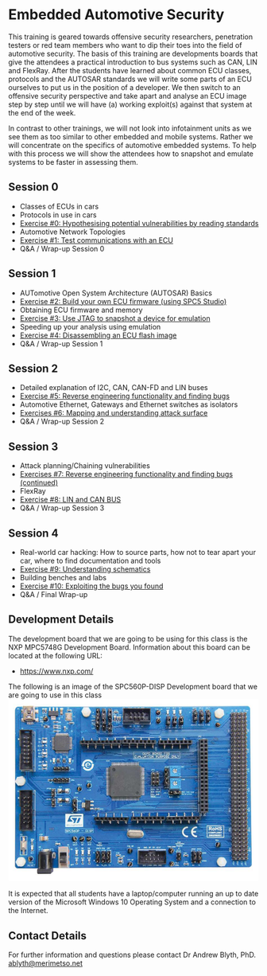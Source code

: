 # Embedded Automotive Security

This training is geared towards offensive security researchers, penetration testers or red team members who want to dip their toes into the field of automotive security. The basis of this training are developments boards that give the attendees a practical introduction to bus systems such as CAN, LIN and FlexRay. After the students have learned about common ECU classes, protocols and the AUTOSAR standards we will write some parts of an ECU ourselves to put us in the position of a developer. We then switch to an offensive security perspective and take apart and analyse an ECU image step by step until we will have (a) working exploit(s) against that system at the end of the week.

In contrast to other trainings, we will not look into infotainment units as we see them as too similar to other embedded and mobile systems. Rather we will concentrate on the specifics of automotive embedded systems. To help with this process we will show the attendees how to snapshot and emulate systems to be faster in assessing them.

## Session 0

* Classes of ECUs in cars
* Protocols in use in cars
* [Exercise #0: Hypothesising potential vulnerabilities by reading standards](https://github.com/Merimetso-Code/EmbeddedAutomotiveSecurity/blob/main/Exercise0.md)
* Automotive Network Topologies
* [Exercise #1: Test communications with an ECU](https://github.com/Merimetso-Code/EmbeddedAutomotiveSecurity/blob/main/Exercise1.md)
* Q&A / Wrap-up Session 0

## Session 1
* AUTomotive Open System Architecture (AUTOSAR) Basics
* [Exercise #2: Build your own ECU firmware (using SPC5 Studio)](https://github.com/Merimetso-Code/EmbeddedAutomotiveSecurity/blob/main/Exercise2.md)
* Obtaining ECU firmware and memory
* [Exercise #3: Use JTAG to snapshot a device for emulation](https://github.com/Merimetso-Code/EmbeddedAutomotiveSecurity/blob/main/Exercise3.md)
* Speeding up your analysis using emulation
* [Exercise #4: Disassembling an ECU flash image](https://github.com/Merimetso-Code/EmbeddedAutomotiveSecurity/blob/main/Exercise4.md)
* Q&A / Wrap-up Session 1

## Session 2

* Detailed explanation of I2C, CAN, CAN-FD and LIN buses
* [Exercise #5: Reverse engineering functionality and finding bugs](https://github.com/Merimetso-Code/EmbeddedAutomotiveSecurity/blob/main/Exercise5.md)
* Automotive Ethernet, Gateways and Ethernet switches as isolators
* [Exercises #6: Mapping and understanding attack surface](https://github.com/Merimetso-Code/EmbeddedAutomotiveSecurity/blob/main/Exercise6.md)
* Q&A / Wrap-up Session 2

## Session 3

* Attack planning/Chaining vulnerabilities
* [Exercises #7: Reverse engineering functionality and finding bugs (continued)](https://github.com/Merimetso-Code/EmbeddedAutomotiveSecurity/blob/main/Exercise7.md)
* FlexRay
* [Exercise #8: LIN and CAN BUS](https://github.com/Merimetso-Code/EmbeddedAutomotiveSecurity/blob/main/Exercise8.md)
* Q&A / Wrap-up Session 3

## Session 4
* Real-world car hacking: How to source parts, how not to tear apart your car, where to find documentation and tools
* [Exercise #9: Understanding schematics](https://github.com/Merimetso-Code/EmbeddedAutomotiveSecurity/blob/main/Exercise9.md)
* Building benches and labs
* [Exercise #10: Exploiting the bugs you found](https://github.com/Merimetso-Code/EmbeddedAutomotiveSecurity/blob/main/Exercise10.md)
* Q&A / Final Wrap-up

## Development Details

The development board that we are going to be using for this class is the NXP MPC5748G Development Board. Information about this board can be located at the following URL:

* https://www.nxp.com/

The following is an image of the SPC560P-DISP Development board that we are going to use in this class
![SPC560P](2520506-40.jpg)

It is expected that all students have a laptop/computer running an up to date version of the Microsoft Windows 10 Operating System and a connection to the Internet.

## Contact Details

For further information and questions please contact Dr Andrew Blyth, PhD. <ablyth@merimetso.net>
